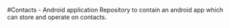 #Contacts - Android application
Repository to contain an android app which can store and operate on contacts.
